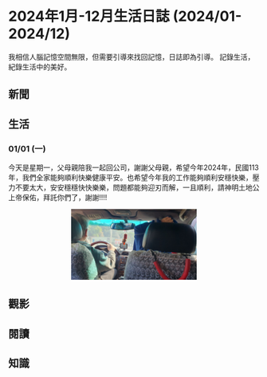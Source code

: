 # 2024年1月-12月生活日誌 (2024/01-2024/12)


我相信人腦記憶空間無限，但需要引導來找回記憶，日誌即為引導。
記錄生活，紀錄生活中的美好。

<!--more-->


## 新聞
### 


## 生活
### 01/01 (一)
今天是星期一，父母親陪我一起回公司，謝謝父母親，希望今年2024年，民國113年，我們全家能夠順利快樂健康平安。也希望今年我的工作能夠順利安穩快樂，壓力不要太大，安安穩穩快快樂樂，問題都能夠迎刃而解，一且順利，請神明土地公上帝保佑，拜託你們了，謝謝!!!!

<div style="text-align: center">
    <img src="/images/日常與紀錄/2023年11-12月生活紀錄/20240101_新年第一天父母陪我回去.jpg" width="50%" />
</div>



## 觀影

## 閱讀

## 知識

